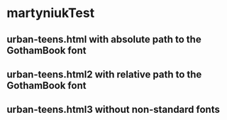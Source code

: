 # martyniukTest

## urban-teens.html with absolute path to the GothamBook  font
## urban-teens.html2 with relative path to the GothamBook  font
## urban-teens.html3 without non-standard fonts 

